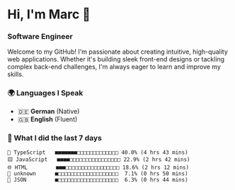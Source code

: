 # Hi, I'm Marc 👋 
### Software Engineer

Welcome to my GitHub! I'm passionate about creating intuitive, high-quality web applications. Whether it's building sleek front-end designs or tackling complex back-end challenges, I'm always eager to learn and improve my skills.  

### 🌍 Languages I Speak  
- 🇩🇪 **German** (Native)  
- 🇬🇧 **English** (Fluent)

### 🤯 What I did the last 7 days

```
🔷 TypeScript   ■■■■■■■□□□□□□□□□□□□□ 40.0% (4 hrs 43 mins)
🟨 JavaScript   ■■■■□□□□□□□□□□□□□□□□ 22.9% (2 hrs 42 mins)
🌐 HTML         ■■■□□□□□□□□□□□□□□□□□ 18.6% (2 hrs 12 mins)
📄 unknown      ■□□□□□□□□□□□□□□□□□□□  7.1% (0 hrs 50 mins)
📄 JSON         ■□□□□□□□□□□□□□□□□□□□  6.3% (0 hrs 44 mins)
```